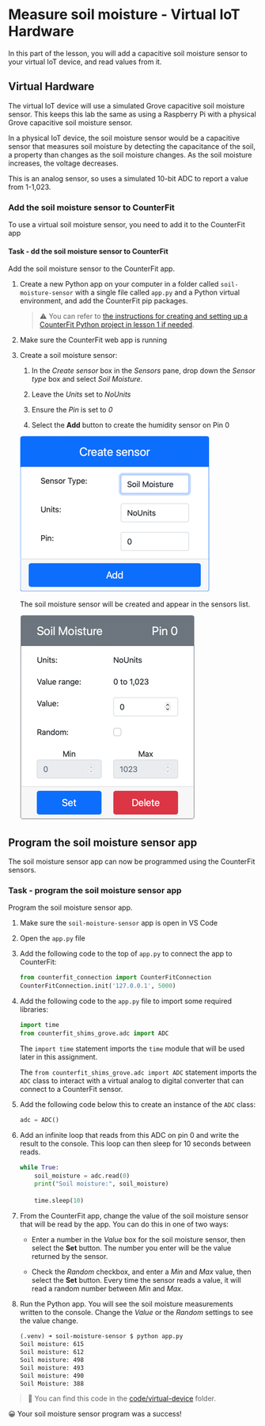 # Measure soil moisture - Virtual IoT Hardware

In this part of the lesson, you will add a capacitive soil moisture sensor to your virtual IoT device, and read values from it.

## Virtual Hardware

The virtual IoT device will use a simulated Grove capacitive soil moisture sensor. This keeps this lab the same as using a Raspberry Pi with a physical Grove capacitive soil moisture sensor.

In a physical IoT device, the soil moisture sensor would be a capacitive sensor that measures soil moisture by detecting the capacitance of the soil, a property than changes as the soil moisture changes. As the soil moisture increases, the voltage decreases.

This is an analog sensor, so uses a simulated 10-bit ADC to report a value from 1-1,023.

### Add the soil moisture sensor to CounterFit

To use a virtual soil moisture sensor, you need to add it to the CounterFit app

#### Task - dd the soil moisture sensor to CounterFit

Add the soil moisture sensor to the CounterFit app.

1. Create a new Python app on your computer in a folder called `soil-moisture-sensor` with a single file called `app.py` and a Python virtual environment, and add the CounterFit pip packages.

    > ⚠️ You can refer to [the instructions for creating and setting up a CounterFit Python project in lesson 1 if needed](../../../1-getting-started/lessons/1-introduction-to-iot/virtual-device.md).

1. Make sure the CounterFit web app is running

1. Create a soil moisture sensor:

    1. In the *Create sensor* box in the *Sensors* pane, drop down the *Sensor type* box and select *Soil Moisture*.

    1. Leave the *Units* set to *NoUnits*

    1. Ensure the *Pin* is set to *0*

    1. Select the **Add** button to create the humidity sensor on Pin 0

    ![The soil moisture sensor settings](../../../images/counterfit-create-soil-moisture-sensor.png)

    The soil moisture sensor will be created and appear in the sensors list.

    ![The soil moisture sensor created](../../../images/counterfit-soil-moisture-sensor.png)

## Program the soil moisture sensor app

The soil moisture sensor app can now be programmed using the CounterFit sensors.

### Task - program the soil moisture sensor app

Program the soil moisture sensor app.

1. Make sure the `soil-moisture-sensor` app is open in VS Code

1. Open the `app.py` file

1. Add the following code to the top of `app.py` to connect the app to CounterFit:

    ```python
    from counterfit_connection import CounterFitConnection
    CounterFitConnection.init('127.0.0.1', 5000)
    ```

1. Add the following code to the `app.py` file to import some required libraries:

    ```python
    import time
    from counterfit_shims_grove.adc import ADC
    ```

    The `import time` statement imports the `time` module that will be used later in this assignment.

    The `from counterfit_shims_grove.adc import ADC` statement imports the `ADC` class to interact with a virtual analog to digital converter that can connect to a CounterFit sensor.

1. Add the following code below this to create an instance of the `ADC` class:

    ```python
    adc = ADC()
    ```

1. Add an infinite loop that reads from this ADC on pin 0 and write the result to the console. This loop can then sleep for 10 seconds between reads.

    ```python
    while True:
        soil_moisture = adc.read(0)
        print("Soil moisture:", soil_moisture)
    
        time.sleep(10)
    ```

1. From the CounterFit app, change the value of the soil moisture sensor that will be read by the app. You can do this in one of two ways:

    * Enter a number in the *Value* box for the soil moisture sensor, then select the **Set** button. The number you enter will be the value returned by the sensor.

    * Check the *Random* checkbox, and enter a *Min* and *Max* value, then select the **Set** button. Every time the sensor reads a value, it will read a random number between *Min* and *Max*.

1. Run the Python app. You will see the soil moisture measurements written to the console. Change the *Value* or the *Random* settings to see the value change.

    ```output
    (.venv) ➜ soil-moisture-sensor $ python app.py 
    Soil moisture: 615
    Soil moisture: 612
    Soil moisture: 498
    Soil moisture: 493
    Soil moisture: 490
    Soil Moisture: 388
    ```

> 💁 You can find this code in the [code/virtual-device](code/virtual-device) folder.

😀 Your soil moisture sensor program was a success!
